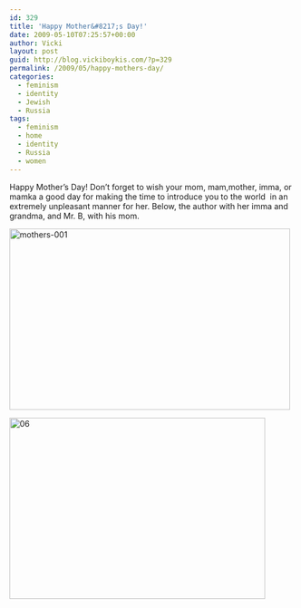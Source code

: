 ```yaml
---
id: 329
title: 'Happy Mother&#8217;s Day!'
date: 2009-05-10T07:25:57+00:00
author: Vicki
layout: post
guid: http://blog.vickiboykis.com/?p=329
permalink: /2009/05/happy-mothers-day/
categories:
  - feminism
  - identity
  - Jewish
  - Russia
tags:
  - feminism
  - home
  - identity
  - Russia
  - women
---
```

Happy Mother&#8217;s Day! Don&#8217;t forget to wish your mom, mam,mother, imma, or mamka a good day for making the time to introduce you to the world  in an extremely unpleasant manner for her. Below, the author with her imma and grandma, and Mr. B, with his mom.

[<img class="aligncenter size-full wp-image-331" title="mothers-001" src="http://blog.vickiboykis.com/wp-content/uploads/2009/05/mothers-001.jpg" alt="mothers-001" width="495" height="320" />](http://blog.vickiboykis.com/wp-content/uploads/2009/05/mothers-001.jpg)

<p style="text-align: left;">
  <p style="text-align: left;">
    <p style="text-align: left;">
      <p style="text-align: center;">
        <p>
          <a href="http://blog.vickiboykis.com/wp-content/uploads/2009/05/06.jpg"><img class="aligncenter size-full wp-image-330" title="06" src="http://blog.vickiboykis.com/wp-content/uploads/2009/05/06.jpg" alt="06" width="451" height="320" /></a>
        </p>